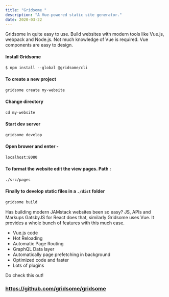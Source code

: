 ```yaml
---
title: "Gridsome "
description: "A Vue-powered static site generator."
date: 2020-03-22
---
```


Gridsome in quite easy to use. Build websites with modern tools like Vue.js, webpack and Node.js.
Not much knowledge of Vue is required. Vue components are easy to design.

#### Install Gridsome

```html
$ npm install --global @gridsome/cli
```

#### To create a new project

```html
gridsome create my-website
```

#### Change directory

```html
cd my-website
```

#### Start dev server

```html
gridsome develop
```

#### Open brower and enter -

```html
localhost:8080
```

#### To format the website edit the view pages. Path :

```html
./src/pages
```

#### Finally to develop static files in a `./dist` folder

```html
gridsome build
```

Has building modern JAMstack websites been so easy?
JS, APIs and Markups
GatsbyJS for React does that, similarly Gridsome uses Vue.
It provides a whole bunch of features with this much ease.

- Vue.js code
- Hot Reloading
- Automatic Page Routing
- GraphQL Data layer
- Automatically page prefetching in background
- Optimized code and faster
- Lots of plugins

Do check this out!

### https://github.com/gridsome/gridsome
